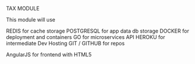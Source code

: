 TAX MODULE 

This module will use 

REDIS for cache storage
POSTGRESQL for app data db storage
DOCKER for deployment and containers
GO for microservices API
HEROKU for intermediate Dev Hosting
GIT / GITHUB for repos

AngularJS for frontend with HTML5

